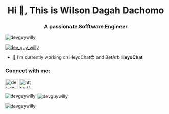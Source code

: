 <h1 align="center">Hi 👋, This is Wilson Dagah Dachomo</h1>
<h3 align="center">A passionate Sofftware Engineer</h3>

<p align="left"> <img src="https://komarev.com/ghpvc/?username=devguywilly&label=Profile%20views&color=0e75b6&style=flat" alt="devguywilly" /> </p>

<p align="left"> <a href="https://twitter.com/dev_guy_willy" target="blank"><img src="https://img.shields.io/twitter/follow/dev_guy_willy?logo=twitter&style=for-the-badge" alt="dev_guy_willy" /></a> </p>

- 🔭 I’m currently working on HeyoChat😎 and BetArb **HeyoChat**
  
<h3 align="left">Connect with me:</h3>
<p align="left">
<a href="https://twitter.com/dev_guy_willy" target="blank"><img align="center" src="https://raw.githubusercontent.com/rahuldkjain/github-profile-readme-generator/master/src/images/icons/Social/twitter.svg" alt="dev_guy_willy" height="30" width="40" /></a>
<a href="https://linkedin.com/in/https://www.linkedin.com/in/wilson-dachomo-dagah-482b38244/" target="blank"><img align="center" src="https://raw.githubusercontent.com/rahuldkjain/github-profile-readme-generator/master/src/images/icons/Social/linked-in-alt.svg" alt="https://www.linkedin.com/in/wilson-dachomo-dagah-482b38244/" height="30" width="40" /></a>
</p>

<p><img align="left" src="https://github-readme-stats.vercel.app/api/top-langs?username=devguywilly&show_icons=true&locale=en&layout=compact" alt="devguywilly" /></p>

<p>&nbsp;<img align="center" src="https://github-readme-stats.vercel.app/api?username=devguywilly&show_icons=true&locale=en" alt="devguywilly" /></p>

<p><img align="center" src="https://github-readme-streak-stats.herokuapp.com/?user=devguywilly&" alt="devguywilly" /></p>

